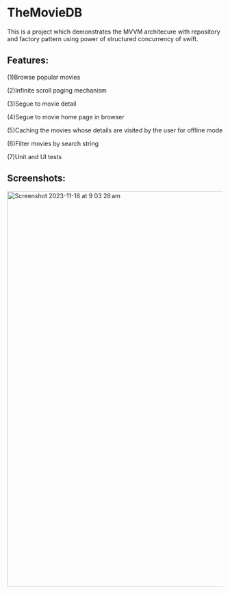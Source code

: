 # TheMovieDB
This is a project which demonstrates the MVVM architecure with repository and factory pattern using power of structured concurrency of swift.

## Features:

(1)Browse popular movies

(2)Infinite scroll paging mechanism

(3)Segue to movie detail

(4)Segue to movie home page in browser

(5)Caching the movies whose details are visited by the user for offline mode

(6)Filter movies by search string

(7)Unit and UI tests


## Screenshots:

<img width="923" alt="Screenshot 2023-11-18 at 9 03 28 am" src="https://github.com/Zulqurnain24/TheMovieDB/assets/6280238/2d3b36f4-4fbc-4771-b983-2fe7ddc6e222">

